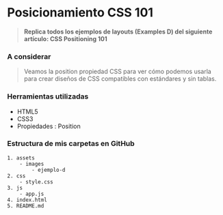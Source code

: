 # Posicionamiento CSS 101 #

> __Replica todos los ejemplos de layouts (Examples D) del siguiente artículo: CSS Positioning 101__


### A considerar ###

> Veamos la position propiedad CSS para ver cómo podemos usarla para crear diseños de CSS compatibles con estándares y sin tablas.


### Herramientas utilizadas ###

- HTML5
- CSS3
- Propiedades : Position

### Estructura de mis carpetas en GitHub ###
```Ejemplo D
1. assets
    - images
        - ejemplo-d
2. css
    - style.css
3. js
    - app.js
4. index.html
5. README.md
```